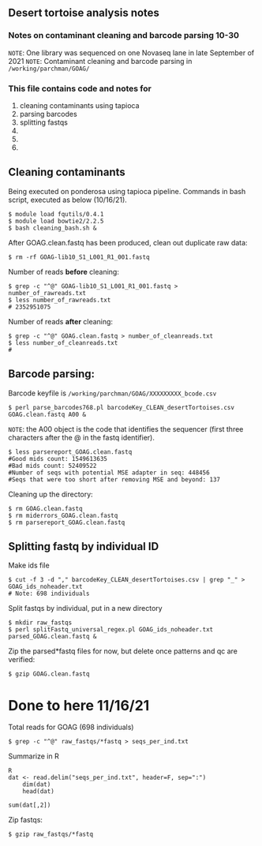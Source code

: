 ## Desert tortoise analysis notes

### Notes on contaminant cleaning and barcode parsing 10-30

`NOTE`: One library was sequenced on one Novaseq lane in late September of 2021
`NOTE`: Contaminant cleaning and barcode parsing in `/working/parchman/GOAG/`

### This file contains code and notes for
1) cleaning contaminants using tapioca
2) parsing barcodes
3) splitting fastqs 
4) 
6) 
7) 

## Cleaning contaminants

Being executed on ponderosa using tapioca pipeline. Commands in bash script, executed as below (10/16/21).

    $ module load fqutils/0.4.1
    $ module load bowtie2/2.2.5
    $ bash cleaning_bash.sh &

After GOAG.clean.fastq has been produced, clean out duplicate raw data:

    $ rm -rf GOAG-lib10_S1_L001_R1_001.fastq
 
Number of reads **before** cleaning:

    $ grep -c "^@" GOAG-lib10_S1_L001_R1_001.fastq > number_of_rawreads.txt
    $ less number_of_rawreads.txt
    # 2352951075
    
Number of reads **after** cleaning:

    $ grep -c "^@" GOAG.clean.fastq > number_of_cleanreads.txt
    $ less number_of_cleanreads.txt
    # 

## Barcode parsing:

Barcode keyfile is `/working/parchman/GOAG/XXXXXXXXX_bcode.csv`
  
    $ perl parse_barcodes768.pl barcodeKey_CLEAN_desertTortoises.csv GOAG.clean.fastq A00 &

`NOTE`: the A00 object is the code that identifies the sequencer (first three characters after the @ in the fastq identifier).

    $ less parsereport_GOAG.clean.fastq
    #Good mids count: 1549613635
    #Bad mids count: 52409522
    #Number of seqs with potential MSE adapter in seq: 448456
    #Seqs that were too short after removing MSE and beyond: 137


Cleaning up the directory:

    $ rm GOAG.clean.fastq
    $ rm miderrors_GOAG.clean.fastq
    $ rm parsereport_GOAG.clean.fastq


## Splitting fastq by individual ID

Make ids file

    $ cut -f 3 -d "," barcodeKey_CLEAN_desertTortoises.csv | grep "_" > GOAG_ids_noheader.txt
    # Note: 698 individuals


Split fastqs by individual, put in a new directory

    $ mkdir raw_fastqs
    $ perl splitFastq_universal_regex.pl GOAG_ids_noheader.txt parsed_GOAG.clean.fastq &

Zip the parsed*fastq files for now, but delete once patterns and qc are verified:

    $ gzip GOAG.clean.fastq

# Done to here 11/16/21

Total reads for GOAG (698 individuals)

    $ grep -c "^@" raw_fastqs/*fastq > seqs_per_ind.txt

Summarize in R

    R
    dat <- read.delim("seqs_per_ind.txt", header=F, sep=":")
        dim(dat)
        head(dat)
        
    sum(dat[,2])
        

Zip fastqs:

    $ gzip raw_fastqs/*fastq
